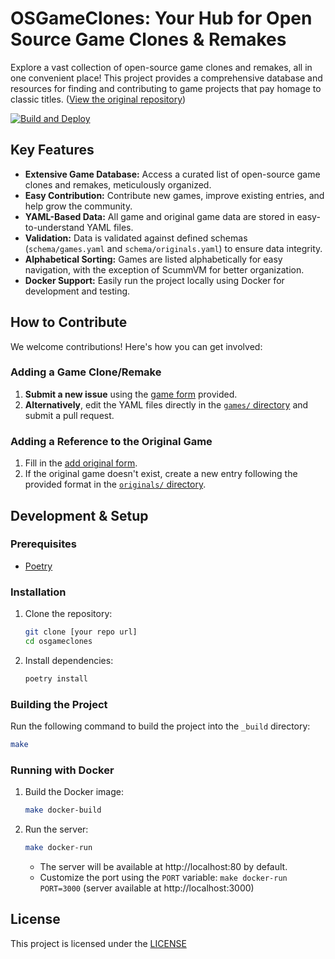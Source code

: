 # OSGameClones: Your Hub for Open Source Game Clones & Remakes

Explore a vast collection of open-source game clones and remakes, all in one convenient place! This project provides a comprehensive database and resources for finding and contributing to game projects that pay homage to classic titles. ([View the original repository](https://github.com/opengaming/osgameclones))

[![Build and Deploy](https://github.com/opengaming/osgameclones/actions/workflows/main.yml/badge.svg)](https://github.com/opengaming/osgameclones/actions/workflows/main.yml)

## Key Features

*   **Extensive Game Database:** Access a curated list of open-source game clones and remakes, meticulously organized.
*   **Easy Contribution:** Contribute new games, improve existing entries, and help grow the community.
*   **YAML-Based Data:**  All game and original game data are stored in easy-to-understand YAML files.
*   **Validation:**  Data is validated against defined schemas (`schema/games.yaml` and `schema/originals.yaml`) to ensure data integrity.
*   **Alphabetical Sorting:** Games are listed alphabetically for easy navigation, with the exception of ScummVM for better organization.
*   **Docker Support:** Easily run the project locally using Docker for development and testing.

## How to Contribute

We welcome contributions! Here's how you can get involved:

### Adding a Game Clone/Remake

1.  **Submit a new issue** using the [game form](https://osgameclones.com/add_game.html) provided.
2.  **Alternatively**, edit the YAML files directly in the [`games/` directory](games/) and submit a pull request.

### Adding a Reference to the Original Game

1.  Fill in the [add original form](https://osgameclones.com/add_original.html).
2.  If the original game doesn't exist, create a new entry following the provided format in the [`originals/` directory](originals/).

## Development & Setup

### Prerequisites
* [Poetry](https://python-poetry.org/)

### Installation

1.  Clone the repository:
    ```bash
    git clone [your repo url]
    cd osgameclones
    ```
2.  Install dependencies:
    ```bash
    poetry install
    ```

### Building the Project

Run the following command to build the project into the `_build` directory:

```bash
make
```

### Running with Docker

1.  Build the Docker image:
    ```bash
    make docker-build
    ```
2.  Run the server:
    ```bash
    make docker-run
    ```
    *   The server will be available at http://localhost:80 by default.
    *   Customize the port using the `PORT` variable: `make docker-run PORT=3000` (server available at http://localhost:3000)

## License

This project is licensed under the [LICENSE](LICENSE)
